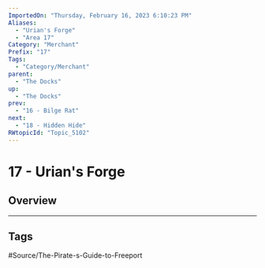 ```yaml
---
ImportedOn: "Thursday, February 16, 2023 6:10:23 PM"
Aliases:
  - "Urian's Forge"
  - "Area 17"
Category: "Merchant"
Prefix: "17"
Tags:
  - "Category/Merchant"
parent:
  - "The Docks"
up:
  - "The Docks"
prev:
  - "16 - Bilge Rat"
next:
  - "18 - Hidden Hide"
RWtopicId: "Topic_5102"
---
```

# 17 - Urian's Forge
## Overview

---
## Tags
#Source/The-Pirate-s-Guide-to-Freeport


